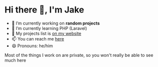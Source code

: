 # Hi there 👋, I'm Jake

- 🔭 I’m currently working on **random projects**
- 🌱 I’m currently learning PHP (Laravel)
- 💬 My projects list is [on my website](https://jakemt04.xyz/projects)
- 📫 You can reach me [here](https://jakemt04.xyz/contact)
- 😄 Pronouns: he/him

Most of the things I work on are private, so you won't really be able to see much here

<!--
**JakeMT04/JakeMT04** is a ✨ _special_ ✨ repository because its `README.md` (this file) appears on your GitHub profile.

Here are some ideas to get you started:

- 🔭 I’m currently working on ...
- 🌱 I’m currently learning ...
- 👯 I’m looking to collaborate on ...
- 🤔 I’m looking for help with ...
- 💬 Ask me about ...
- 📫 How to reach me: ...
- 😄 Pronouns: ...
- ⚡ Fun fact: ...
-->
